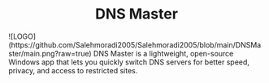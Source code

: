 <h1 align="center">DNS Master</h1>
![LOGO](https://github.com/Salehmoradi2005/Salehmoradi2005/blob/main/DNSMaster/main.png?raw=true)
DNS Master is a lightweight, open-source Windows app that lets you quickly switch DNS servers for better speed, privacy, and access to restricted sites.
